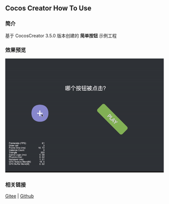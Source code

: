 ## Cocos Creator How To Use

### 简介

基于 CocosCreator 3.5.0 版本创建的 **简单按钮** 示例工程

### 效果预览
![image](../../../gif/202203/2022030201.gif)

### 相关链接
[Gitee](https://gitee.com/mirrors_cocos-creator/example-cases/tree/v2.4.3/assets/cases/02_ui/03_button) | [Github](https://github.com/cocos-creator/example-cases/tree/v2.4.3/assets/cases/02_ui/03_button)